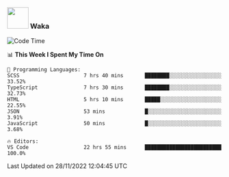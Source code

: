 ### <img src="https://media.giphy.com/media/VgCDAzcKvsR6OM0uWg/giphy.gif" width="50"> Waka

  <!--START_SECTION:waka-->
![Code Time](http://img.shields.io/badge/Code%20Time-1%2C121%20hrs%2036%20mins-blue)

📊 **This Week I Spent My Time On** 

```text
💬 Programming Languages: 
SCSS                     7 hrs 40 mins       ████████░░░░░░░░░░░░░░░░░   33.52% 
TypeScript               7 hrs 30 mins       ████████░░░░░░░░░░░░░░░░░   32.73% 
HTML                     5 hrs 10 mins       █████░░░░░░░░░░░░░░░░░░░░   22.55% 
JSON                     53 mins             █░░░░░░░░░░░░░░░░░░░░░░░░   3.91% 
JavaScript               50 mins             █░░░░░░░░░░░░░░░░░░░░░░░░   3.68%

🔥 Editors: 
VS Code                  22 hrs 55 mins      █████████████████████████   100.0%

```


 Last Updated on 28/11/2022 12:04:45 UTC
<!--END_SECTION:waka-->
